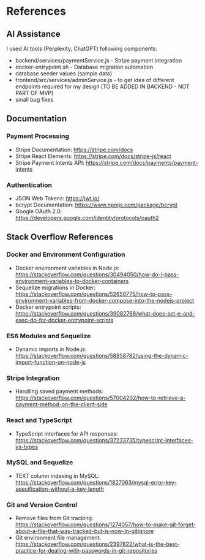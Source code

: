 # References

## AI Assistance

I used AI tools (Perplexity, ChatGPT) following components:

- backend/services/paymentService.js - Stripe payment integration
- docker-entrypoint.sh - Database migration automation
- database seeder values (sample data)
- frontend/src/services/adminService.js - to get idea of different endpoints required for my design (TO BE ADDED IN BACKEND - NOT PART OF MVP)
- small bug fixes

## Documentation

### Payment Processing
- Stripe Documentation: https://stripe.com/docs
- Stripe React Elements: https://stripe.com/docs/stripe-js/react
- Stripe Payment Intents API: https://stripe.com/docs/payments/payment-intents


### Authentication
- JSON Web Tokens: https://jwt.io/
- bcrypt Documentation: https://www.npmjs.com/package/bcrypt
- Google OAuth 2.0: https://developers.google.com/identity/protocols/oauth2

## Stack Overflow References

### Docker and Environment Configuration
- Docker environment variables in Node.js: https://stackoverflow.com/questions/30494050/how-do-i-pass-environment-variables-to-docker-containers
- Sequelize migrations in Docker: https://stackoverflow.com/questions/52650775/how-to-pass-environment-variables-from-docker-compose-into-the-nodejs-project
- Docker entrypoint scripts: https://stackoverflow.com/questions/39082768/what-does-set-e-and-exec-do-for-docker-entrypoint-scripts

### ES6 Modules and Sequelize
- Dynamic imports in Node.js: https://stackoverflow.com/questions/58858782/using-the-dynamic-import-function-on-node-js
### Stripe Integration
- Handling saved payment methods: https://stackoverflow.com/questions/57004202/how-to-retrieve-a-payment-method-on-the-client-side

### React and TypeScript
- TypeScript interfaces for API responses: https://stackoverflow.com/questions/37233735/typescript-interfaces-vs-types

### MySQL and Sequelize
- TEXT column indexing in MySQL: https://stackoverflow.com/questions/1827063/mysql-error-key-specification-without-a-key-length

### Git and Version Control
- Remove files from Git tracking: https://stackoverflow.com/questions/1274057/how-to-make-git-forget-about-a-file-that-was-tracked-but-is-now-in-gitignore
- Git environment file management: https://stackoverflow.com/questions/2397822/what-is-the-best-practice-for-dealing-with-passwords-in-git-repositories

